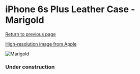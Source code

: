 # iPhone 6s Plus Leather Case - Marigold

[Return to previous page](/iphone_6)

[High-resolution image from Apple](https://store.storeimages.cdn-apple.com/8756/as-images.apple.com/is/MMM32?wid=4500&hei=4500&fmt=png)

<div style="width: 384px"><img src="/everysource/MMM32.png" alt="Marigold"></div>

### Under construction
